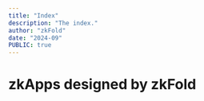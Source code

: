 ```yaml
---
title: "Index"
description: "The index."
author: "zkFold"
date: "2024-09"
PUBLIC: true
---
```


# zkApps designed by zkFold